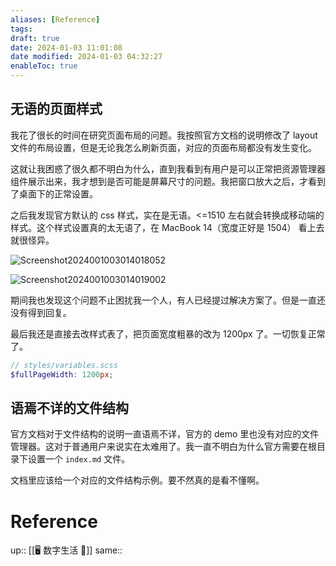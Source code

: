```yaml
---
aliases: [Reference]
tags: 
draft: true
date: 2024-01-03 11:01:08
date modified: 2024-01-03 04:32:27
enableToc: true
---
```


## 无语的页面样式

我花了很长的时间在研究页面布局的问题。我按照官方文档的说明修改了 layout 文件的布局设置，但是无论我怎么刷新页面，对应的页面布局都没有发生变化。

这就让我困惑了很久都不明白为什么，直到我看到有用户是可以正常把资源管理器组件展示出来，我才想到是否可能是屏幕尺寸的问题。我把窗口放大之后，才看到了桌面下的正常设置。

之后我发现官方默认的 css 样式，实在是无语。<=1510 左右就会转换成移动端的样式。这个样式设置真的太无语了，在 MacBook 14（宽度正好是 1504） 看上去就很怪异。

![Screenshot2024001003014018052](https://pic.237484.xyz/uPic/Screenshot2024001003014018052.png)

![Screenshot2024001003014019002](https://pic.237484.xyz/uPic/Screenshot2024001003014019002.png)

期间我也发现这个问题不止困扰我一个人，有人已经提过解决方案了。但是一直还没有得到回复。

最后我还是直接去改样式表了，把页面宽度粗暴的改为 1200px 了。一切恢复正常了。

```scss
// styles/variables.scss
$fullPageWidth: 1200px; 
```

## 语焉不详的文件结构

官方文档对于文件结构的说明一直语焉不详，官方的 demo 里也没有对应的文件管理器。这对于普通用户来说实在太难用了。我一直不明白为什么官方需要在根目录下设置一个 `index.md` 文件。

文档里应该给一个对应的文件结构示例。要不然真的是看不懂啊。

# Reference

up:: [[🖥️ 数字生活 💽]]
same::